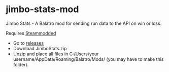 # jimbo-stats-mod
Jimbo Stats - A Balatro mod for sending run data to the API on win or loss.

Requires [Steammodded](https://github.com/Steamopollys/Steamodded)

- Go to [releases](https://github.com/JimboStats/jimbo-stats-mod/releases)
- Download JimboStats.zip
- Unzip and place all files in C:/Users/your username/AppData/Roaming/Balatro/Mods/ (you may have to make this folder).
